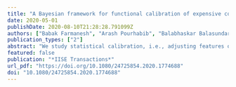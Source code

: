 ```yaml
---
title: "A Bayesian framework for functional calibration of expensive computational models through non-isometric matching"
date: 2020-05-01
publishDate: 2020-08-10T21:28:28.791099Z
authors: ["Babak Farmanesh", "Arash Pourhabib", "Balabhaskar Balasundaram", "Austin Buchanan"]
publication_types: ["2"]
abstract: "We study statistical calibration, i.e., adjusting features of a computational model that are not observable or controllable in its associated physical system. We focus on functional calibration, which arises in many manufacturing processes where the unobservable features, called calibration variables, are a function of the input variables. A major challenge in many applications is that computational models are expensive and can only be evaluated a limited number of times. Furthermore, without making strong assumptions, the calibration variables are not identifiable. We propose Bayesian Non-isometric Matching Calibration (BNMC) that allows calibration of expensive computational models with only a limited number of samples taken from a computational model and its associated physical system. BNMC replaces the computational model with a dynamic Gaussian process whose parameters are trained in the calibration procedure. To resolve the identifiability issue, we present the calibration problem from a geometric perspective of non-isometric curve to surface matching, which enables us to take advantage of combinatorial optimization techniques to extract necessary information for constructing prior distributions. Our numerical experiments demonstrate that in terms of prediction accuracy BNMC outperforms, or is comparable to, other existing calibration frameworks."
featured: false
publication: "*IISE Transactions*"
url_pdf: "https://doi.org/10.1080/24725854.2020.1774688"
doi: "10.1080/24725854.2020.1774688"
---
```


